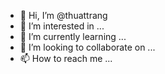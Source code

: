 - 👋 Hi, I’m @thuattrang
- 👀 I’m interested in ...
- 🌱 I’m currently learning ...
- 💞️ I’m looking to collaborate on ...
- 📫 How to reach me ...

<!---
thuattrang/thuattrang is a ✨ special ✨ repository because its `README.md` (this file) appears on your GitHub profile.
You can click the Preview link to take a look at your changes.
--->
